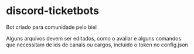 # discord-ticketbots
Bot criado para comunidade pelo biel

Alguns arquivos devem ser editados, como o avaliar e alguns comandos que necessitam de ids de canais ou cargos, incluido o token no config.json
